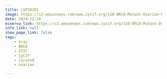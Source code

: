 ```yaml
---
title: LSP18301
image: https://s3.amazonaws.com/www.cycif.org/110-BRCA-Mutant-Ovarian-Precursors/LSP18301/LSP18301.png
date: 2024-12-10
minerva_link: https://s3.amazonaws.com/www.cycif.org/110-BRCA-Mutant-Ovarian-Precursors/LSP18301/index.html
info_link: null
show_page_link: false
tags:
    - Gray
    - BRCA
    - STIC
    - CyCIF
    - curated
    - ovarian

---
```

